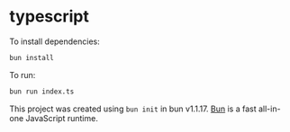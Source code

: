 # typescript

To install dependencies:

```bash
bun install
```

To run:

```bash
bun run index.ts
```

This project was created using `bun init` in bun v1.1.17. [Bun](https://bun.sh) is a fast all-in-one JavaScript runtime.
